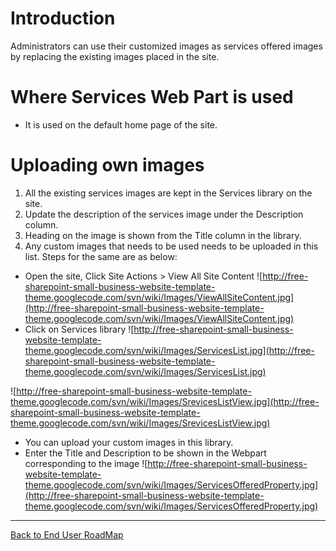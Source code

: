 # Introduction #

Administrators can use their customized images as services offered images by replacing the existing images placed in the site.

# Where Services Web Part is used #
  * It is used on the default home page of the site.


# Uploading own images #

  1. All the existing services images are kept in the Services library on the site.
  1. Update the description of the services image under the Description column.
  1. Heading on the image is shown from the Title column in the library.
  1. Any custom images that needs to be used needs to be uploaded in this list. Steps for the same are as below:

  * Open the site, Click Site Actions > View All Site Content
![http://free-sharepoint-small-business-website-template-theme.googlecode.com/svn/wiki/Images/ViewAllSiteContent.jpg](http://free-sharepoint-small-business-website-template-theme.googlecode.com/svn/wiki/Images/ViewAllSiteContent.jpg)
  * Click on Services library
![http://free-sharepoint-small-business-website-template-theme.googlecode.com/svn/wiki/Images/ServicesList.jpg](http://free-sharepoint-small-business-website-template-theme.googlecode.com/svn/wiki/Images/ServicesList.jpg)<br />

![http://free-sharepoint-small-business-website-template-theme.googlecode.com/svn/wiki/Images/SrevicesListView.jpg](http://free-sharepoint-small-business-website-template-theme.googlecode.com/svn/wiki/Images/SrevicesListView.jpg)
  * You can upload your custom images in this library.
  * Enter the Title and Description to be shown in the Webpart corresponding to the image
![http://free-sharepoint-small-business-website-template-theme.googlecode.com/svn/wiki/Images/ServicesOfferedProperty.jpg](http://free-sharepoint-small-business-website-template-theme.googlecode.com/svn/wiki/Images/ServicesOfferedProperty.jpg)


---

[Back to End User RoadMap](http://code.google.com/p/free-sharepoint-small-business-website-template-theme/wiki/EndUserRoadMap)